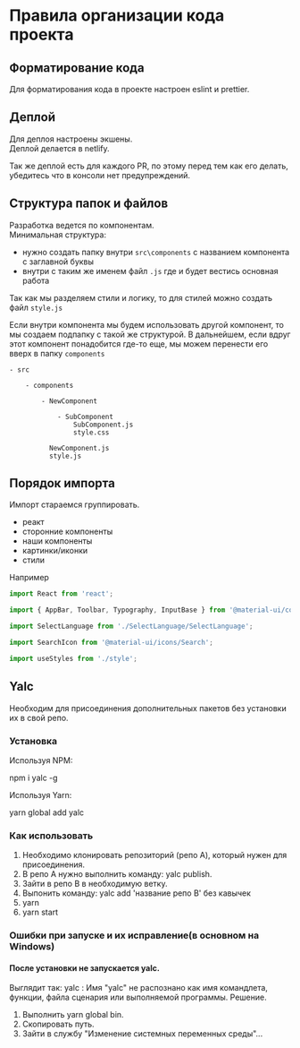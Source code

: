 # Правила организации кода проекта

## Форматирование кода

Для форматирования кода в проекте настроен eslint и prettier.

## Деплой

Для деплоя настроены экшены.\
Деплой делается в netlify.

Так же деплой есть для каждого PR, по этому перед тем как его делать,\
убедитесь что в консоли нет предупреждений.

## Структура папок и файлов

Разработка ведется по компонентам.\
Минимальная структура:
 - нужно создать папку внутри `src\components` с названием компонента с заглавной буквы
 - внутри с таким же именем файл `.js` где и будет вестись основная работа

Так как мы разделяем стили и логику, то для стилей можно создать файл `style.js`

Если внутри компонента мы будем использовать другой компонент, то мы создаем подпапку с такой же структурой.
В дальнейшем, если вдруг этот компонент понадобится где-то еще, мы можем перенести его вверх в папку `components`

```
- src

    - components

        - NewComponent

            - SubComponent
                SubComponent.js
                style.css

          NewComponent.js
          style.js
```

## Порядок импорта

Импорт стараемся группировать.
 - реакт
 - сторонние компоненты
 - наши компоненты
 - картинки/иконки
 - стили

 Например

```javascript
import React from 'react';

import { AppBar, Toolbar, Typography, InputBase } from '@material-ui/core';

import SelectLanguage from './SelectLanguage/SelectLanguage';

import SearchIcon from '@material-ui/icons/Search';

import useStyles from './style';
```
## Yalc
Необходим для присоединения дополнительных пакетов без установки их в свой репо.

### Установка

Используя NPM:

npm i yalc -g

Используя Yarn:

yarn global add yalc

### Как использовать

1. Необходимо клонировать репозиторий (репо А), который нужен для присоединения.
2. В репо А нужно выполнить команду:
yalc publish.
3. Зайти в репо B в необходимую ветку.
4. Выпонить команду:
yalc add 'название репо B' без кавычек
5. yarn
6. yarn start

### Ошибки при запуске и их исправление(в основном на Windows)
#### После установки не запускается yalc.
Выглядит так:
yalc : Имя "yalc" не распознано как имя командлета, функции, файла сценария или выполняемой программы.
Решение.
1. Выполнить yarn global bin.
2. Скопировать путь.
3. Зайти в службу "Изменение системных переменных среды"...
